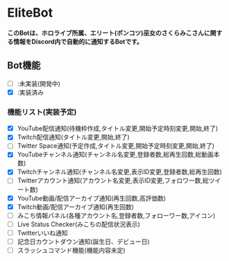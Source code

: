 # EliteBot
**このBotは、ホロライブ所属、エリート(ポンコツ)巫女のさくらみこさんに関する情報をDiscord内で自動的に通知するBotです。**

## Bot機能
- [ ] :未実装(開発中)
- [x] :実装済み

### 機能リスト(実装予定)
- [x] YouTube配信通知(待機枠作成,タイトル変更,開始予定時刻変更,開始,終了)
- [x] Twitch配信通知(タイトル変更,開始,終了)
- [ ] Twitter Space通知(予定作成,タイトル変更,開始予定時刻変更,開始,終了)
- [x] YouTubeチャンネル通知(チャンネル名変更,登録者数,総再生回数,総動画本数)
- [x] Twitchチャンネル通知(チャンネル名変更,表示ID変更,登録者数,総再生回数)
- [ ] Twitterアカウント通知(アカウント名変更,表示ID変更,フォロワー数,総ツイート数)
- [x] YouTube動画/配信アーカイブ通知(再生回数,高評価数)
- [x] Twitch動画/配信アーカイブ通知(再生回数)
- [ ] みこち情報パネル(各種アカウント名,登録者数,フォローワー数,アイコン)
- [ ] Live Status Checker(みこちの配信状況表示)
- [ ] Twitterいいね通知
- [ ] 記念日カウントダウン通知(誕生日、デビュー日)
- [ ] スラッシュコマンド機能(機能内容未定)
